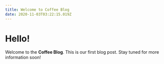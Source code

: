 ```yaml
---
title: Welcome to Coffee Blog
date: 2020-11-03T03:22:15.019Z
---
```

# Hello!



Welcome to the **Coffee Blog**. This is our first blog post. Stay tuned for more information soon!